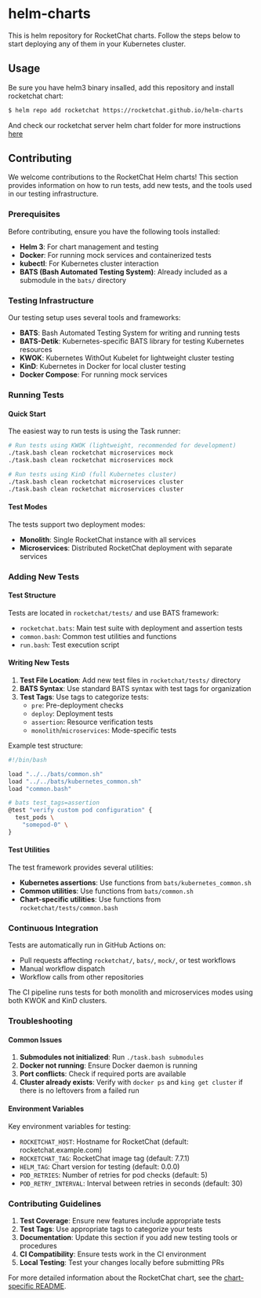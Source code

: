 # helm-charts

This is helm repository for RocketChat charts. Follow the steps below to start deploying any of them in your Kubernetes cluster.

## Usage

Be sure you have helm3 binary insalled, add this repository and install rocketchat chart:

```bash
$ helm repo add rocketchat https://rocketchat.github.io/helm-charts
```

And check our rocketchat server helm chart folder for more instructions [here](https://github.com/RocketChat/helm-charts/tree/master/rocketchat)


## Contributing

We welcome contributions to the RocketChat Helm charts! This section provides information on how to run tests, add new tests, and the tools used in our testing infrastructure.

### Prerequisites

Before contributing, ensure you have the following tools installed:

- **Helm 3**: For chart management and testing
- **Docker**: For running mock services and containerized tests
- **kubectl**: For Kubernetes cluster interaction
- **BATS (Bash Automated Testing System)**: Already included as a submodule in the `bats/` directory

### Testing Infrastructure

Our testing setup uses several tools and frameworks:

- **BATS**: Bash Automated Testing System for writing and running tests
- **BATS-Detik**: Kubernetes-specific BATS library for testing Kubernetes resources
- **KWOK**: Kubernetes WithOut Kubelet for lightweight cluster testing
- **KinD**: Kubernetes in Docker for local cluster testing
- **Docker Compose**: For running mock services

### Running Tests

#### Quick Start

The easiest way to run tests is using the Task runner:

```bash
# Run tests using KWOK (lightweight, recommended for development)
./task.bash clean rocketchat microservices mock
./task.bash clean rocketchat microservices mock

# Run tests using KinD (full Kubernetes cluster)
./task.bash clean rocketchat microservices cluster
./task.bash clean rocketchat microservices cluster
```

#### Test Modes

The tests support two deployment modes:

- **Monolith**: Single RocketChat instance with all services
- **Microservices**: Distributed RocketChat deployment with separate services

### Adding New Tests

#### Test Structure

Tests are located in `rocketchat/tests/` and use BATS framework:

- `rocketchat.bats`: Main test suite with deployment and assertion tests
- `common.bash`: Common test utilities and functions
- `run.bash`: Test execution script

#### Writing New Tests

1. **Test File Location**: Add new test files in `rocketchat/tests/` directory
2. **BATS Syntax**: Use standard BATS syntax with test tags for organization
3. **Test Tags**: Use tags to categorize tests:
   - `pre`: Pre-deployment checks
   - `deploy`: Deployment tests
   - `assertion`: Resource verification tests
   - `monolith`/`microservices`: Mode-specific tests

Example test structure:

```bash
#!/bin/bash

load "../../bats/common.sh"
load "../../bats/kubernetes_common.sh"
load "common.bash"

# bats test_tags=assertion
@test "verify custom pod configuration" {
  test_pods \
    "somepod-0" \
}
```

#### Test Utilities

The test framework provides several utilities:

- **Kubernetes assertions**: Use functions from `bats/kubernetes_common.sh`
- **Common utilities**: Use functions from `bats/common.sh`
- **Chart-specific utilities**: Use functions from `rocketchat/tests/common.bash`

### Continuous Integration

Tests are automatically run in GitHub Actions on:
- Pull requests affecting `rocketchat/`, `bats/`, `mock/`, or test workflows
- Manual workflow dispatch
- Workflow calls from other repositories

The CI pipeline runs tests for both monolith and microservices modes using both KWOK and KinD clusters.

### Troubleshooting

#### Common Issues

1. **Submodules not initialized**: Run `./task.bash submodules`
2. **Docker not running**: Ensure Docker daemon is running
3. **Port conflicts**: Check if required ports are available
4. **Cluster already exists**: Verify with `docker ps` and `king get cluster` if there is no leftovers from a failed run

#### Environment Variables

Key environment variables for testing:

- `ROCKETCHAT_HOST`: Hostname for RocketChat (default: rocketchat.example.com)
- `ROCKETCHAT_TAG`: RocketChat image tag (default: 7.7.1)
- `HELM_TAG`: Chart version for testing (default: 0.0.0)
- `POD_RETRIES`: Number of retries for pod checks (default: 5)
- `POD_RETRY_INTERVAL`: Interval between retries in seconds (default: 30)

### Contributing Guidelines

1. **Test Coverage**: Ensure new features include appropriate tests
2. **Test Tags**: Use appropriate tags to categorize your tests
3. **Documentation**: Update this section if you add new testing tools or procedures
4. **CI Compatibility**: Ensure tests work in the CI environment
5. **Local Testing**: Test your changes locally before submitting PRs

For more detailed information about the RocketChat chart, see the [chart-specific README](https://github.com/RocketChat/helm-charts/tree/master/rocketchat).